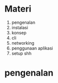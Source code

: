 # Materi
1. pengenalan
2. instalasi
3. konsep
4. cli
5. networking
6. penggunaan aplikasi
7. setup shh

# pengenalan
